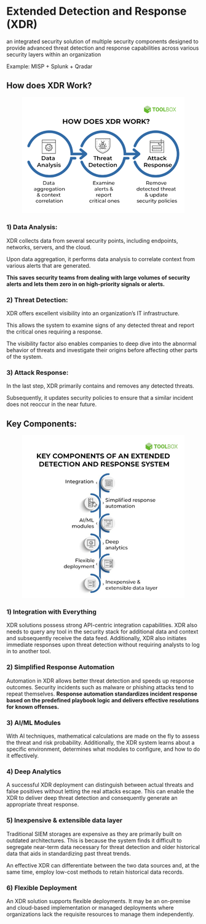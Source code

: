 # Extended Detection and Response (XDR)

an integrated security solution of multiple security components designed to provide advanced threat detection and response capabilities across various security layers within an organization

Example: MISP + Splunk + Qradar

## How does XDR Work?

<figure><img src="../../.gitbook/assets/image (1) (1) (1) (1) (1) (1) (1) (1) (1).png" alt=""><figcaption></figcaption></figure>

### 1) Data Analysis:

XDR collects data from several security points, including endpoints, networks, servers, and the cloud.

Upon data aggregation, it performs data analysis to correlate context from various alerts that are generated.

**This saves security teams from dealing with large volumes of security alerts and lets them zero in on high-priority signals or alerts.**

### 2) Threat Detection:

XDR offers excellent visibility into an organization’s IT infrastructure.

This allows the system to examine signs of any detected threat and report the critical ones requiring a response.&#x20;

The visibility factor also enables companies to deep dive into the abnormal behavior of threats and investigate their origins before affecting other parts of the system.

### 3) Attack Response:

In the last step, XDR primarily contains and removes any detected threats.&#x20;

Subsequently, it updates security policies to ensure that a similar incident does not reoccur in the near future.

## Key Components:

<figure><img src="../../.gitbook/assets/image (2) (1) (1) (1) (1) (1) (1).png" alt=""><figcaption></figcaption></figure>

### 1) Integration with Everything

XDR solutions possess strong API-centric integration capabilities. XDR also needs to query any tool in the security stack for additional data and context and subsequently receive the data feed. Additionally, XDR also initiates immediate responses upon threat detection without requiring analysts to log in to another tool.

### 2) Simplified Response Automation

Automation in XDR allows better threat detection and speeds up response outcomes. Security incidents such as malware or phishing attacks tend to repeat themselves. **Response automation standardizes incident response based on the predefined playbook logic and delivers effective resolutions for known offenses.**

### 3) AI/ML Modules

With AI techniques, mathematical calculations are made on the fly to assess the threat and risk probability. Additionally, the XDR system learns about a specific environment, determines what modules to configure, and how to do it effectively.

### 4) Deep Analytics

A successful XDR deployment can distinguish between actual threats and false positives without letting the real attacks escape. This can enable the XDR to deliver deep threat detection and consequently generate an appropriate threat response.

### 5) Inexpensive & extensible data layer

Traditional SIEM storages are expensive as they are primarily built on outdated architectures. This is because the system finds it difficult to segregate near-term data necessary for threat detection and older historical data that aids in standardizing past threat trends.

An effective XDR can differentiate between the two data sources and, at the same time, employ low-cost methods to retain historical data records.

### 6) Flexible Deployment

An XDR solution supports flexible deployments. It may be an on-premise and cloud-based implementation or managed deployments where organizations lack the requisite resources to manage them independently.
